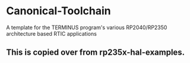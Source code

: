 # Canonical-Toolchain
A template for the TERMINUS program's various RP2040/RP2350 architecture based RTIC applications


## This is copied over from rp235x-hal-examples.